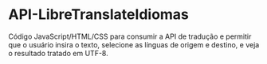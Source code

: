# API-LibreTranslateIdiomas
Código JavaScript/HTML/CSS para consumir a API de tradução e permitir que o usuário insira o texto, selecione as línguas de origem e destino, e veja o resultado tratado em UTF-8.
